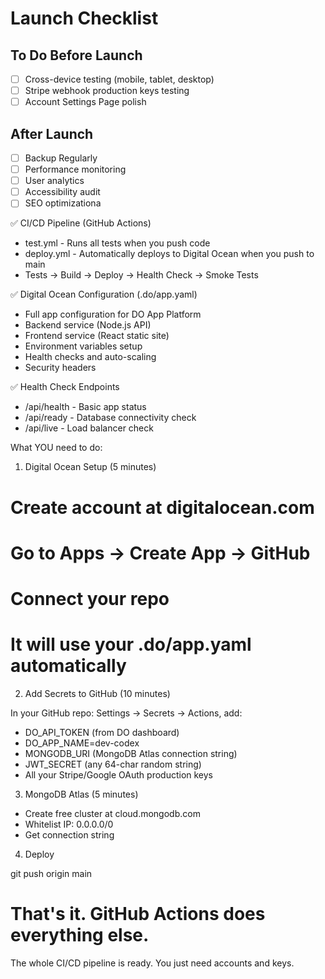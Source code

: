 # Launch Checklist

## To Do Before Launch
- [ ] Cross-device testing (mobile, tablet, desktop)
- [ ] Stripe webhook production keys testing
- [ ] Account Settings Page polish

## After Launch
- [ ] Backup Regularly
- [ ] Performance monitoring
- [ ] User analytics
- [ ] Accessibility audit
- [ ] SEO optimizationa

✅ CI/CD Pipeline (GitHub Actions)

  - test.yml - Runs all tests when you push code
  - deploy.yml - Automatically deploys to Digital Ocean when you push to main
  - Tests → Build → Deploy → Health Check → Smoke Tests

  ✅ Digital Ocean Configuration (.do/app.yaml)

  - Full app configuration for DO App Platform
  - Backend service (Node.js API)
  - Frontend service (React static site)
  - Environment variables setup
  - Health checks and auto-scaling
  - Security headers

  ✅ Health Check Endpoints

  - /api/health - Basic app status
  - /api/ready - Database connectivity check
  - /api/live - Load balancer check

  What YOU need to do:

  1. Digital Ocean Setup (5 minutes)

  # Create account at digitalocean.com
  # Go to Apps → Create App → GitHub
  # Connect your repo
  # It will use your .do/app.yaml automatically

  2. Add Secrets to GitHub (10 minutes)

  In your GitHub repo: Settings → Secrets → Actions, add:
  - DO_API_TOKEN (from DO dashboard)
  - DO_APP_NAME=dev-codex
  - MONGODB_URI (MongoDB Atlas connection string)
  - JWT_SECRET (any 64-char random string)
  - All your Stripe/Google OAuth production keys

  3. MongoDB Atlas (5 minutes)

  - Create free cluster at cloud.mongodb.com
  - Whitelist IP: 0.0.0.0/0
  - Get connection string

  4. Deploy

  git push origin main
  # That's it. GitHub Actions does everything else.

  The whole CI/CD pipeline is ready. You just need accounts and keys.